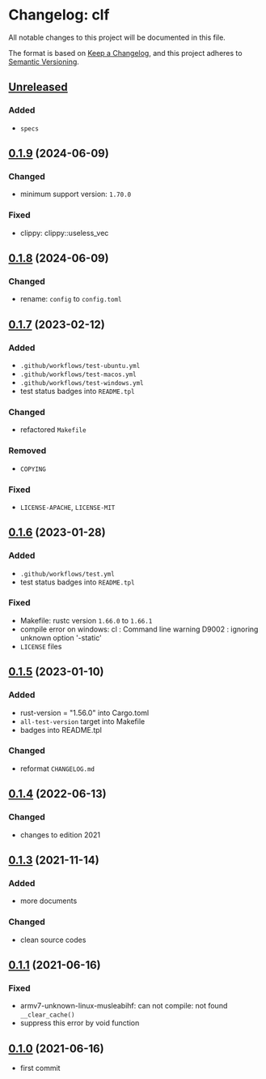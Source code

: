 # Changelog: clf

All notable changes to this project will be documented in this file.

The format is based on [Keep a Changelog](https://keepachangelog.com/en/1.0.0/),
and this project adheres to [Semantic Versioning](https://semver.org/spec/v2.0.0.html).

## [Unreleased]
### Added
* `specs`

## [0.1.9] (2024-06-09)
### Changed
* minimum support version: `1.70.0`

### Fixed
* clippy: clippy::useless_vec

## [0.1.8] (2024-06-09)
### Changed
* rename: `config` to `config.toml`

## [0.1.7] (2023-02-12)
### Added
* `.github/workflows/test-ubuntu.yml`
* `.github/workflows/test-macos.yml`
* `.github/workflows/test-windows.yml`
* test status badges into `README.tpl`

### Changed
* refactored `Makefile`

### Removed
* `COPYING`

### Fixed
* `LICENSE-APACHE`, `LICENSE-MIT`

## [0.1.6] (2023-01-28)
### Added
* `.github/workflows/test.yml`
* test status badges into `README.tpl`

### Fixed
* Makefile: rustc version `1.66.0` to `1.66.1`
* compile error on windows: cl : Command line warning D9002 : ignoring unknown option '-static'
* `LICENSE` files

## [0.1.5] (2023-01-10)
### Added
* rust-version = "1.56.0" into Cargo.toml
* `all-test-version` target into Makefile
* badges into README.tpl

### Changed
* reformat `CHANGELOG.md`

## [0.1.4] (2022-06-13)
### Changed
* changes to edition 2021

## [0.1.3] (2021-11-14)
### Added
* more documents

### Changed
* clean source codes

## [0.1.1] (2021-06-16)
### Fixed
* armv7-unknown-linux-musleabihf: can not compile: not found `__clear_cache()`
* suppress this error by void function

## [0.1.0] (2021-06-16)
* first commit

[Unreleased]: https://github.com/aki-akaguma/clf/compare/v0.1.9..HEAD
[0.1.9]: https://github.com/aki-akaguma/clf/compare/v0.1.8..v0.1.9
[0.1.8]: https://github.com/aki-akaguma/clf/compare/v0.1.7..v0.1.8
[0.1.7]: https://github.com/aki-akaguma/clf/compare/v0.1.6..v0.1.7
[0.1.6]: https://github.com/aki-akaguma/clf/compare/v0.1.5..v0.1.6
[0.1.5]: https://github.com/aki-akaguma/clf/compare/v0.1.4..v0.1.5
[0.1.4]: https://github.com/aki-akaguma/clf/compare/v0.1.3..v0.1.4
[0.1.3]: https://github.com/aki-akaguma/clf/compare/v0.1.2..v0.1.3
[0.1.2]: https://github.com/aki-akaguma/clf/compare/v0.1.1..v0.1.2
[0.1.1]: https://github.com/aki-akaguma/clf/compare/v0.1.0..v0.1.1
[0.1.0]: https://github.com/aki-akaguma/clf/releases/tag/v0.1.0
